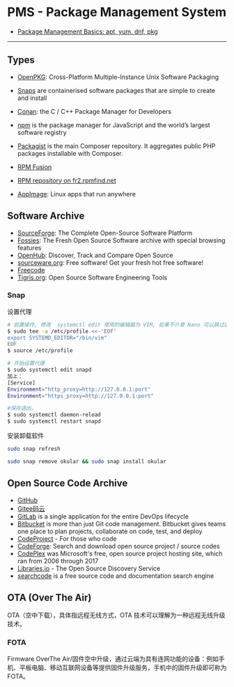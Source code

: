 # PMS - Package Management System

* [Package Management Basics: apt, yum, dnf, pkg](https://www.digitalocean.com/community/tutorials/package-management-basics-apt-yum-dnf-pkg)

-----

## Types

* [OpenPKG](http://www.openpkg.org/): Cross-Platform Multiple-Instance Unix Software Packaging

* [Snaps](https://snapcraft.io/) are containerised software packages that are simple to create and install
* [Conan](https://conan.io/): the C / C++ Package Manager for Developers
* [npm](https://www.npmjs.com/) is the package manager for JavaScript and the world’s largest software registry
* [Packagist](https://packagist.org/) is the main Composer repository. It aggregates public PHP packages installable with Composer.
* [RPM Fusion](https://rpmfusion.org/)
* [RPM repository on fr2.rpmfind.net](http://rpmfind.net/linux/RPM/)
* [AppImage](https://appimage.org/): Linux apps that run anywhere


## Software Archive

* [SourceForge](https://sourceforge.net/): The Complete Open-Source Software Platform
* [Fossies](https://fossies.org/): The Fresh Open Source Software archive with special browsing features
* [OpenHub](https://www.openhub.net/): Discover, Track and Compare Open Source
* [sourceware.org](https://www.sourceware.org/): Free software!  Get your fresh hot free software!
* [Freecode](http://freshmeat.sourceforge.net/)
* [Tigris.org](http://www.tigris.org/): Open Source Software Engineering Tools

### Snap

设置代理

```sh
# 前置操作, 修改  systemctl edit 使用的编辑器为 VIM, 如果不介意 Nano 可以跳过这一步
$ sudo tee -a /etc/profile <<-'EOF'
export SYSTEMD_EDITOR="/bin/vim"
EOF
$ source /etc/profile

# 开始设置代理
$ sudo systemctl edit snapd
加上：
[Service]
Environment="http_proxy=http://127.0.0.1:port"
Environment="https_proxy=http://127.0.0.1:port"

#保存退出。
$ sudo systemctl daemon-reload
$ sudo systemctl restart snapd
```

安装卸载软件

```sh
sudo snap refresh

sudo snap remove okular && sudo snap install okular
```

## Open Source Code Archive

* [GitHub](https://github.com/)
* [Gitee码云](https://gitee.com/)
* [GitLab](https://gitlab.com/) is a single application for the entire DevOps lifecycle
* [Bitbucket](https://bitbucket.org/) is more than just Git code management. Bitbucket gives teams one place to plan projects, collaborate on code, test, and deploy
* [CodeProject](https://www.codeproject.com/) - For those who code
* [CodeForge](http://www.codeforge.com/): Search and download open source project / source codes
* [CodePlex](https://archive.codeplex.com/) was Microsoft's free, open source project hosting site, which ran from 2006 through 2017
* [Libraries.io](https://libraries.io/) - The Open Source Discovery Service
* [searchcode](https://searchcode.com/) is a free source code and documentation search engine


## OTA (Over The Air)

OTA（空中下载），具体指远程无线方式，OTA 技术可以理解为一种远程无线升级技术。

### FOTA
Firmware OverThe Air/固件空中升级，通过云端为具有连网功能的设备：例如手机、平板电脑、移动互联网设备等提供固件升级服务，手机中的固件升级即可称为 FOTA。
